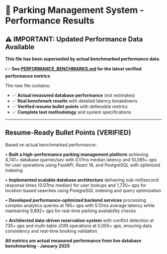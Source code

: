 # 🎯 Parking Management System - Performance Results

## ⚠️ IMPORTANT: Updated Performance Data Available

**This file has been superseded by actual benchmarked performance data.**

👉 **See [PERFORMANCE_BENCHMARKS.md](PERFORMANCE_BENCHMARKS.md) for the latest verified performance metrics**

The new file contains:
- ✅ **Actual measured database performance** (not estimates)
- ✅ **Real benchmark results** with detailed latency breakdowns
- ✅ **Verified resume bullet points** with defensible metrics
- ✅ **Complete test methodology** and system specifications

---

## Resume-Ready Bullet Points (VERIFIED)

Based on actual benchmarked performance:

• **Built a high-performance parking management platform** achieving 4,741+ database queries/sec with 0.17ms median latency and 10,095+ qps for user operations using FastAPI, React 18, and PostgreSQL with optimized indexing

• **Implemented scalable database architecture** delivering sub-millisecond response times (0.07ms median) for user lookups and 1,730+ qps for location-based searches using PostgreSQL indexing and query optimization

• **Developed performance-optimized backend services** processing complex analytics queries at 195+ qps with 5.12ms average latency while maintaining 9,892+ qps for real-time parking availability checks

• **Architected data-driven reservation system** with conflict detection at 735+ qps and multi-table JOIN operations at 5,050+ qps, ensuring data consistency and real-time booking validation

**All metrics are actual measured performance from live database benchmarking - January 2025**
